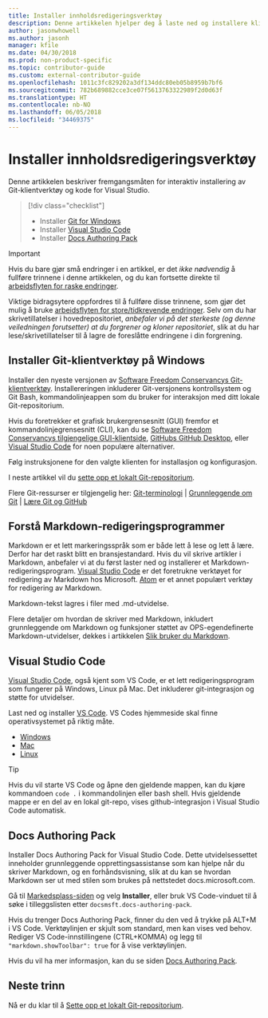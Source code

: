 ```yaml
---
title: Installer innholdsredigeringsverktøy
description: Denne artikkelen hjelper deg å laste ned og installere klientverktøyene du trenger for Git og redigering av markdown-filer.
author: jasonwhowell
ms.author: jasonh
manager: kfile
ms.date: 04/30/2018
ms.prod: non-product-specific
ms.topic: contributor-guide
ms.custom: external-contributor-guide
ms.openlocfilehash: 1011c3fc829202a3df134ddc80eb05b8959b7bf6
ms.sourcegitcommit: 782b689882cce3ce07f5613763322989f2d0d63f
ms.translationtype: HT
ms.contentlocale: nb-NO
ms.lasthandoff: 06/05/2018
ms.locfileid: "34469375"
---
```

# <a name="install-content-authoring-tools"></a>Installer innholdsredigeringsverktøy

Denne artikkelen beskriver fremgangsmåten for interaktiv installering av Git-klientverktøy og kode for Visual Studio.
> [!div class="checklist"]
> * Installer [Git for Windows](https://git-scm.com/download/win)
> * Installer [Visual Studio Code](https://code.visualstudio.com/)
> * Installer [Docs Authoring Pack](https://marketplace.visualstudio.com/items?itemName=docsmsft.docs-authoring-pack)

>[!IMPORTANT]
> Hvis du bare gjør små endringer i en artikkel, er det *ikke nødvendig* å fullføre trinnene i denne artikkelen, og du kan fortsette direkte til [arbeidsflyten for raske endringer](index.md#quick-edits-to-existing-documents).
>
> Viktige bidragsytere oppfordres til å fullføre disse trinnene, som gjør det mulig å bruke [arbeidsflyten for store/tidkrevende endringer](how-to-write-workflows-major.md). Selv om du har skrivetillatelser i hovedrepositoriet, *anbefaler vi på det sterkeste (og denne veiledningen forutsetter) at du forgrener og kloner repositoriet*, slik at du har lese/skrivetillatelser til å lagre de foreslåtte endringene i din forgrening.

## <a name="install-git-client-tools-on-windows"></a>Installer Git-klientverktøy på Windows

 Installer den nyeste versjonen av [Software Freedom Conservancys Git-klientverktøy](https://git-scm.com/download/). Installereringen inkluderer Git-versjonens kontrollsystem og Git Bash, kommandolinjeappen som du bruker for interaksjon med ditt lokale Git-repositorium.

Hvis du foretrekker et grafisk brukergrensesnitt (GUI) fremfor et kommandolinjegrensesnitt (CLI), kan du se [Software Freedom Conservancys tilgjengelige GUI-klientside](https://git-scm.com/downloads/guis), [GitHubs GitHub Desktop](https://desktop.github.com/), eller [ Visual Studio Code](https://www.visualstudio.com/products/code-vs.aspx) for noen populære alternativer.

Følg instruksjonene for den valgte klienten for installasjon og konfigurasjon.

I neste artikkel vil du [sette opp et lokalt Git-repositorium](get-started-setup-local.md).

   Flere Git-ressurser er tilgjengelig her: [Git-terminologi](https://help.github.com/articles/github-glossary) | [Grunnleggende om Git](https://git-scm.com/book/en/v2/Getting-Started-Git-Basics) | [Lære Git og GitHub](https://help.github.com/articles/good-resources-for-learning-git-and-github/)

## <a name="understand-markdown-editors"></a>Forstå Markdown-redigeringsprogrammer

Markdown er et lett markeringsspråk som er både lett å lese og lett å lære. Derfor har det raskt blitt en bransjestandard. Hvis du vil skrive artikler i Markdown, anbefaler vi at du først laster ned og installerer et Markdown-redigeringsprogram.  [Visual Studio Code](https://code.visualstudio.com/) er det foretrukne verktøyet for redigering av Markdown hos Microsoft. [Atom](https://atom.io) er et annet populært verktøy for redigering av Markdown.

Markdown-tekst lagres i filer med .md-utvidelse.

Flere detaljer om hvordan de skriver med Markdown, inkludert grunnleggende om Markdown og funksjoner støttet av OPS-egendefinerte Markdown-utvidelser, dekkes i artikkelen [Slik bruker du Markdown](how-to-write-use-markdown.md).

## <a name="visual-studio-code"></a>Visual Studio Code

[Visual Studio Code](https://code.visualstudio.com/), også kjent som VS Code, er et lett redigeringsprogram som fungerer på Windows, Linux på Mac. Det inkluderer git-integrasjon og støtte for utvidelser.

Last ned og installer [VS Code](https://code.visualstudio.com/). VS Codes hjemmeside skal finne operativsystemet på riktig måte.

- [Windows](https://code.visualstudio.com/docs/setup/windows)
- [Mac](https://code.visualstudio.com/docs/setup/mac)
- [Linux](https://code.visualstudio.com/docs/setup/linux)

> [!TIP]
> Hvis du vil starte VS Code og åpne den gjeldende mappen, kan du kjøre kommandoen `code .` i kommandolinjen eller bash shell. Hvis gjeldende mappe er en del av en lokal git-repo, vises github-integrasjon i Visual Studio Code automatisk.

## <a name="docs-authoring-pack"></a>Docs Authoring Pack
Installer Docs Authoring Pack for Visual Studio Code. Dette utvidelsessettet inneholder grunnleggende opprettingsassistanse som kan hjelpe når du skriver Markdown, og en forhåndsvisning, slik at du kan se hvordan Markdown ser ut med stilen som brukes på nettstedet docs.microsoft.com.

   Gå til [Markedsplass-siden](https://marketplace.visualstudio.com/items?itemName=docsmsft.docs-authoring-pack) og velg **Installer**, eller bruk VS Code-vinduet til å søke i tilleggslisten etter `docsmsft.docs-authoring-pack`. 

   Hvis du trenger Docs Authoring Pack, finner du den ved å trykke på ALT+M i VS Code. Verktøylinjen er skjult som standard, men kan vises ved behov. Rediger VS Code-innstillingene (CTRL+KOMMA) og legg til `"markdown.showToolbar": true` for å vise verktøylinjen.

   Hvis du vil ha mer informasjon, kan du se siden [Docs Authoring Pack](how-to-write-docs-auth-pack.md).


## <a name="next-steps"></a>Neste trinn

Nå er du klar til å [Sette opp et lokalt Git-repositorium](get-started-setup-local.md).
